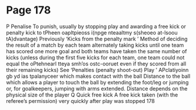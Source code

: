 # Page 178

P
Penalise
To punish, usually by stopping play and awarding a free kick or penalty kick to
tPheen oapltpieoss i(npge nteaaltmy s(sheoeo at-lsoou tA)dvantage)
Previously ‘Kicks from the penalty mark
’
Method of deciding the result of a match by each team alternately taking kicks until
one team has scored one more goal and both teams have taken the same number of
kicks (unless during the first five kicks for each team, one team could not equal the
oPtehnearl tteya smh’os ostc-ooruet even if they scored from all their remaining kicks)
See ‘Penalties (penalty shoot-out)
Play ’
APclatiyoinn gb yd ias tpalanyceer which makes contact with the ball
Distance to the ball which allows a player to touch the ball by extending the
foot/leg or jumping or, for goalkeepers, jumping with arms extended. Distance
depends on the physical size of the player
Q
Quick free kick
A free kick taken (with the referee’s permission) very quickly after play
was stopped
178
